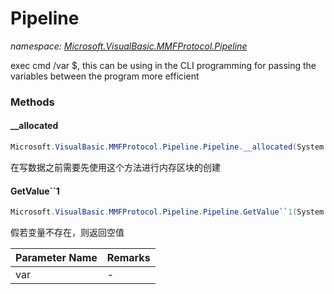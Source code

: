 ﻿# Pipeline
_namespace: <a href="#" onClick="load('/docs/Microsoft.VisualBasic.MMFProtocol.Pipeline/index.md')">Microsoft.VisualBasic.MMFProtocol.Pipeline</a>_

exec cmd /var $<piplineName>, this can be using in the CLI programming for passing the variables between the program more efficient



### Methods

#### __allocated
```csharp
Microsoft.VisualBasic.MMFProtocol.Pipeline.Pipeline.__allocated(System.Int64,Microsoft.VisualBasic.Net.Protocols.RequestStream,System.Net.IPEndPoint)
```
在写数据之前需要先使用这个方法进行内存区块的创建

#### GetValue``1
```csharp
Microsoft.VisualBasic.MMFProtocol.Pipeline.Pipeline.GetValue``1(System.String)
```
假若变量不存在，则返回空值

|Parameter Name|Remarks|
|--------------|-------|
|var|-|



